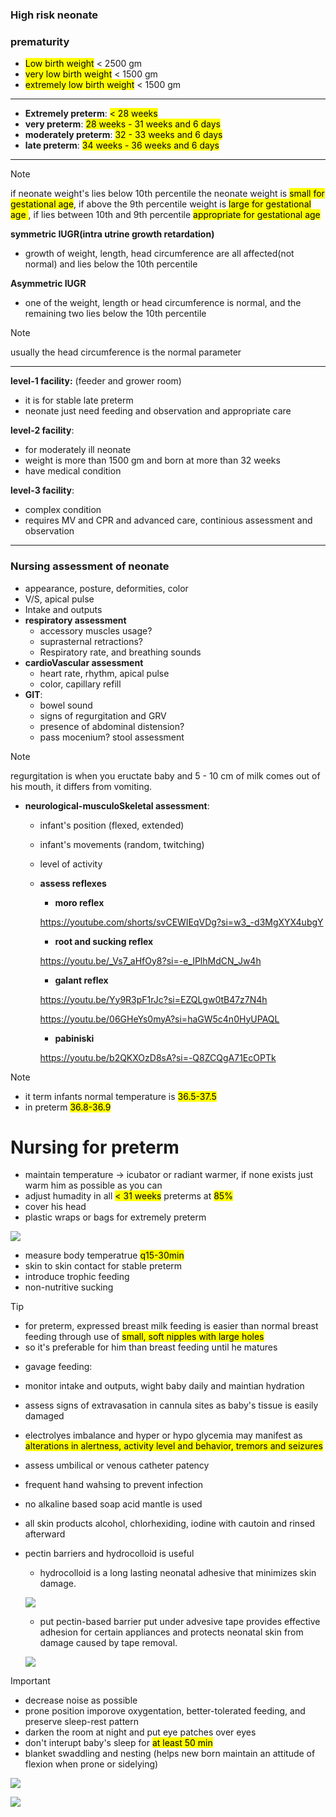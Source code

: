 ### High risk neonate

### prematurity

- <mark>Low birth weight</mark> < 2500 gm
- <mark>very low birth weight</mark> < 1500 gm
- <mark>extremely low birth weight</mark> < 1500 gm

----
- **Extremely preterm**: <mark>< 28 weeks</mark>
- **very preterm**: <mark>28 weeks - 31 weeks and 6 days</mark>
- **moderately preterm**: <mark> 32 - 33 weeks and 6 days</mark>
- **late preterm**: <mark>34 weeks - 36 weeks and 6 days</mark>
---
> [!NOTE]
> if neonate weight's lies below 10th percentile the neonate weight is <mark>small for gestational age</mark>, if above the 9th percentile weight is <mark>large for gestational age </mark>, if lies between 10th and 9th percentile <mark>appropriate for gestational age</mark>

**symmetric IUGR(intra utrine growth retardation)**
- growth of weight, length, head circumference are all affected(not normal) and lies below the 10th percentile

**Asymmetric IUGR**
- one of the weight, length or head circumference is normal, and the remaining two lies below the 10th percentile

> [!NOTE]
> usually the head circumference is the normal parameter

---

**level-1 facility:** (feeder and grower room)
- it is for stable late preterm
- neonate just need feeding and observation and appropriate care

**level-2 facility**:
- for moderately ill neonate
- weight is more than 1500 gm and born at more than 32 weeks
- have medical condition

**level-3 facility**:
- complex condition
- requires MV and CPR and advanced care, continious assessment and observation

----
### Nursing assessment of neonate
- appearance, posture, deformities, color
- V/S, apical pulse
- Intake and outputs
- **respiratory assessment**
    - accessory muscles usage?
    - suprasternal retractions?
    - Respiratory rate, and breathing sounds
- **cardioVascular assessment**
    - heart rate, rhythm, apical pulse
    - color, capillary refill
- **GIT**:
    - bowel sound
    - signs of regurgitation and GRV
    - presence of abdominal distension?
    - pass mocenium? stool assessment
    
> [!NOTE]
> regurgitation is when you eructate baby and 5 - 10 cm of milk comes out of his mouth, it differs from vomiting.

- **neurological-musculoSkeletal assessment**:
    - infant's position (flexed, extended)
    - infant's movements (random, twitching)
    - level of activity
    - **assess reflexes**
        - **moro reflex**

        https://youtube.com/shorts/svCEWIEqVDg?si=w3_-d3MgXYX4ubgY

        - **root and sucking reflex**

        https://youtu.be/_Vs7_aHfOy8?si=-e_IPlhMdCN_Jw4h

        - **galant reflex**

        https://youtu.be/Yy9R3pF1rJc?si=EZQLgw0tB47z7N4h

        https://youtu.be/06GHeYs0myA?si=haGW5c4n0HyUPAQL

        - **pabiniski**

        https://youtu.be/b2QKXOzD8sA?si=-Q8ZCQgA71EcOPTk

> [!NOTE]
> - it term infants normal temperature is <mark>36.5-37.5</mark>
> - in preterm <mark>36.8-36.9</mark>

# Nursing for preterm
- maintain temperature -> icubator or radiant warmer, if none exists just warm him as possible as you can
- adjust humadity in all <mark>< 31 weeks</mark> preterms at <mark>85%</mark>
- cover his head
- plastic wraps or bags for extremely preterm

![](./imgs/plasticBag.jpeg)

- measure body temperatrue <mark>q15-30min</mark>
- skin to skin contact for stable preterm
- introduce trophic feeding
- non-nutritive sucking 

> [!TIP]
> - for preterm, expressed breast milk feeding is easier than normal breast feeding through use of <mark>small, soft nipples with large holes</mark>
> - so it's preferable for him than breast feeding until he matures

- gavage feeding:
- monitor intake and outputs, wight baby daily and maintian hydration
- assess signs of extravasation in cannula sites as baby's tissue is easily damaged
- electrolyes imbalance and hyper or hypo glycemia may manifest as <mark>alterations in alertness, activity level and behavior, tremors and seizures</mark>
- assess umbilical or venous catheter patency
- frequent hand wahsing to prevent infection
- no alkaline based soap acid mantle is used
- all skin products alcohol, chlorhexiding, iodine with cautoin and rinsed afterward
- pectin barriers and hydrocolloid is useful
    - hydrocolloid is a long lasting neonatal adhesive that minimizes skin damage.

    ![](./imgs/hydrocolloidDressin.webp)

    - put pectin-based barrier put under advesive tape provides effective adhesion for certain appliances and protects neonatal skin from damage caused by tape removal.

    ![](./imgs/pectinBarrier.jpeg)

> [!IMPORTANT] 
> - decrease noise as possible 
> - prone position imporove oxygentation, better-tolerated feeding, and preserve sleep-rest pattern
> - darken the room at night and put eye patches over eyes
> - don't interupt baby's sleep for <mark>at least 50 min</mark>
> - blanket swaddling and nesting (helps new born maintain an attitude of flexion when prone or sidelying)

![](./imgs/blanketSwaddleing2.jpeg)

![](./imgs/blanketSwaddling.jpeg)